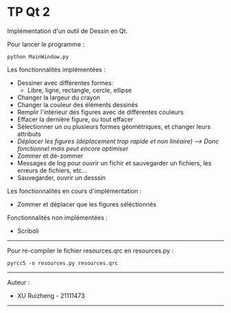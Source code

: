 # TP Qt 2

Implémentation d'un outil de Dessin en Qt.

Pour lancer le programme :
```
python MainWindow.py
```

Les fonctionnalités implémentées :
- Dessiner avec différentes formes:
  - Libre, ligne, rectangle, cercle, ellipse
- Changer la largeur du crayon
- Changer la couleur des éléments dessinés
- Remplir l'intérieur des figures avec de différentes couleurs
- Effacer la dernière figure, ou tout effacer
- Sélectionner un ou plusieurs formes géométriques, et changer leurs attributs
- *Déplacer les figures (déplacement trop rapide et non linéaire) --> Donc fonctionnel mais peut encore optimiser*
- Zommer et dé-zommer
- Messages de log pour ouvrir un fichir et sauvegarder un fichiers, les erreurs de fichiers, etc...
- Sauvegarder, ouvrir un desssin

Les fonctionnalités en cours d'implémentation :
- Zommer et déplacer que les figures séléctionnés

Fonctionnalités non implémentées :
- Scriboli

-------

Pour re-compiler le fichier resources.qrc en resources.py :
```
pyrcc5 -o resources.py resources.qrc
```

---
Auteur : 
- XU Ruizheng - 21111473
---